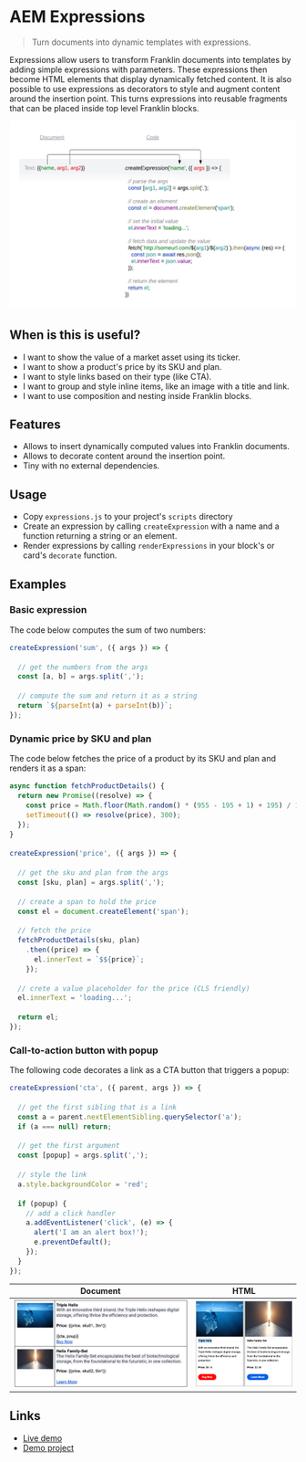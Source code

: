 # AEM Expressions
> Turn documents into dynamic templates with expressions.

Expressions allow users to transform Franklin documents into templates by adding simple expressions with parameters.
These expressions then become HTML elements that display dynamically fetched content.
It is also possible to use expressions as decorators to style and augment content around the insertion point. 
This turns expressions into reusable fragments that can be placed inside top level Franklin blocks.

<img src="docs/diagram.png" alt="diagram" width="800"/>

## When is this is useful?
- I want to show the value of a market asset using its ticker.
- I want to show a product's price by its SKU and plan.
- I want to style links based on their type (like CTA).
- I want to group and style inline items, like an image with a title and link.
- I want to use composition and nesting inside Franklin blocks.

## Features
- Allows to insert dynamically computed values into Franklin documents.
- Allows to decorate content around the insertion point.
- Tiny with no external dependencies.

## Usage
- Copy `expressions.js` to your project's `scripts` directory
- Create an expression by calling `createExpression` with a name and a function returning a string or an element.
- Render expressions by calling `renderExpressions` in your block's or card's `decorate` function.

## Examples

### Basic expression

The code below computes the sum of two numbers:

```js
createExpression('sum', ({ args }) => {
  
  // get the numbers from the args
  const [a, b] = args.split(',');

  // compute the sum and return it as a string
  return `${parseInt(a) + parseInt(b)}`;
});
```

### Dynamic price by SKU and plan

The code below fetches the price of a product by its SKU and plan and renders it as a span:

```js
async function fetchProductDetails() {
  return new Promise((resolve) => {
    const price = Math.floor(Math.random() * (955 - 195 + 1) + 195) / 100;
    setTimeout(() => resolve(price), 300);
  });
}

createExpression('price', ({ args }) => {
  
  // get the sku and plan from the args
  const [sku, plan] = args.split(',');

  // create a span to hold the price
  const el = document.createElement('span');

  // fetch the price
  fetchProductDetails(sku, plan)
    .then((price) => {
      el.innerText = `$${price}`;
    });

  // crete a value placeholder for the price (CLS friendly)
  el.innerText = 'loading...';

  return el;
});
```

### Call-to-action button with popup

The following code decorates a link as a CTA button that triggers a popup:

```js
createExpression('cta', ({ parent, args }) => {

  // get the first sibling that is a link
  const a = parent.nextElementSibling.querySelector('a');
  if (a === null) return;

  // get the first argument
  const [popup] = args.split(',');

  // style the link
  a.style.backgroundColor = 'red';

  if (popup) {
    // add a click handler
    a.addEventListener('click', (e) => {
      alert('I am an alert box!');
      e.preventDefault();
    });
  }
});
```

| Document                                   | HTML                                                     |
|--------------------------------------------|----------------------------------------------------------|
| <img src="docs/source.png" alt="drawing"/> | <img src="docs/outcome.png" alt="drawing" width="350" /> |

## Links

- [Live demo](https://main--franklin-expressions-website--vtsaplin.hlx.page/)
- [Demo project](https://github.com/vtsaplin/franklin-expressions-website)
